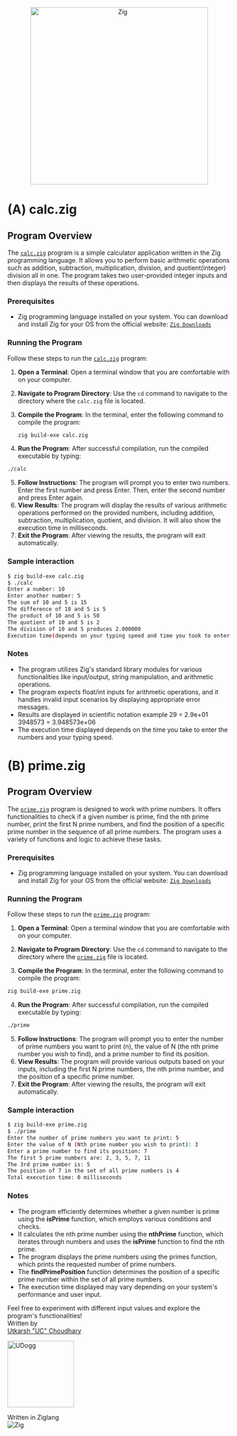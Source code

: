 
<p align="center">
  <img src="https://avatars.githubusercontent.com/u/27973237?s=300&v=4" alt="Zig" width="400">
</p> 

# (A) calc.zig

## Program Overview
The [`calc.zig`](./calc.zig) program is a simple calculator application written in the Zig programming language. It allows you to perform basic arithmetic operations such as addition, subtraction, multiplication, division, and quotient(integer) division all in one. The program takes two user-provided integer inputs and then displays the results of these operations.

### Prerequisites
- Zig programming language installed on your system. You can download and install Zig for your OS from the official website: [`Zig Downloads`](https://ziglang.org/download/)

### Running the Program
Follow these steps to run the [`calc.zig`](./calc.zig) program:

1. **Open a Terminal**: Open a terminal window that you are comfortable with on your computer.

2. **Navigate to Program Directory**: Use the `cd` command to navigate to the directory where the `calc.zig` file is located.

3. **Compile the Program**: In the terminal, enter the following command to compile the program:
   ```sh
   zig build-exe calc.zig
4. **Run the Program**: After successful compilation, run the compiled executable by typing:
```sh
./calc
```
5. **Follow Instructions**: The program will prompt you to enter two numbers. Enter the first number and press Enter. Then, enter the second number and press Enter again.
6. **View Results**: The program will display the results of various arithmetic operations performed on the provided numbers, including addition, subtraction, multiplication, quotient, and division. It will also show the execution time in milliseconds.
7. **Exit the Program**: After viewing the results, the program will exit automatically.

### Sample interaction
```sh
$ zig build-exe calc.zig
$ ./calc
Enter a number: 10
Enter another number: 5
The sum of 10 and 5 is 15
The difference of 10 and 5 is 5
The product of 10 and 5 is 50
The quotient of 10 and 5 is 2
The division of 10 and 5 produces 2.000000
Execution time(depends on your typing speed and time you took to enter numbers): 600 ms
```

### Notes
- The program utilizes Zig's standard library modules for various functionalities like input/output, string manipulation, and arithmetic operations.
- The program expects float/int inputs for arithmetic operations, and it handles invalid input scenarios by displaying appropriate error messages.
- Results are displayed in scientific notation example 29 = 2.9e+01  
3948573 = 3.948573e+06
- The execution time displayed depends on the time you take to enter the numbers and your typing speed.


# (B) prime.zig

## Program Overview
The [`prime.zig`](./prime.zig) program is designed to work with prime numbers. It offers functionalities to check if a given number is prime, find the nth prime number, print the first N prime numbers, and find the position of a specific prime number in the sequence of all prime numbers. The program uses a variety of functions and logic to achieve these tasks.

### Prerequisites
- Zig programming language installed on your system. You can download and install Zig for your OS from the official website: [`Zig Downloads`](https://ziglang.org/download/)

### Running the Program
Follow these steps to run the [`prime.zig`](./prime.zig) program:

1. **Open a Terminal**: Open a terminal window that you are comfortable with on your computer.

2. **Navigate to Program Directory**: Use the `cd` command to navigate to the directory where the [`prime.zig`](./prime.zig) file is located.

3. **Compile the Program**: In the terminal, enter the following command to compile the program:
```sh
zig build-exe prime.zig
```
4. **Run the Program**: After successful compilation, run the compiled executable by typing:
```sh
./prime
```
5. **Follow Instructions**: The program will prompt you to enter the number of prime numbers you want to print (n), the value of N (the nth prime number you wish to find), and a prime number to find its position.
6. **View Results**: The program will provide various outputs based on your inputs, including the first N prime numbers, the nth prime number, and the position of a specific prime number.
7. **Exit the Program**: After viewing the results, the program will exit automatically.

### Sample interaction
```sh
$ zig build-exe prime.zig
$ ./prime
Enter the number of prime numbers you want to print: 5
Enter the value of N (Nth prime number you wish to print): 3
Enter a prime number to find its position: 7
The first 5 prime numbers are: 2, 3, 5, 7, 11
The 3rd prime number is: 5
The position of 7 in the set of all prime numbers is 4
Total execution time: 0 milliseconds
```

### Notes
- The program efficiently determines whether a given number is prime using the **isPrime** function, which employs various conditions and checks.
- It calculates the nth prime number using the **nthPrime** function, which iterates through numbers and uses the **isPrime** function to find the nth prime.
- The program displays the prime numbers using the primes function, which prints the requested number of prime numbers.
- The **findPrimePosition** function determines the position of a specific prime number within the set of all prime numbers.
- The execution time displayed may vary depending on your system's performance and user input.

Feel free to experiment with different input values and explore the program's functionalities!  
Written by  
[Utkarsh "UC" Choudhary](https://threejs-udogg.vercel.app/)
<p align="left">
  <a href="https://github.com/UDogg">
    <img src="https://www.cnet.com/a/img/resize/e547a2e4388fcc5ab560f821ac170a59b9fb0143/hub/2021/12/13/d319cda7-1ddd-4855-ac55-9dcd9ce0f6eb/unnamed.png?auto=webp&fit=crop&height=1200&width=1200" alt="UDogg" width="150">
  </a>
</p>


Written in Ziglang  
![Zig](https://avatars.githubusercontent.com/u/27973237?s=160&v=4)

